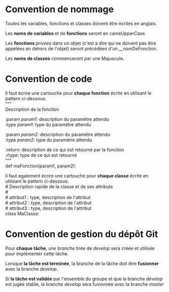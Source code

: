# Convention de nommage
Toutes les variables, fonctions et classes doivent être écrites en anglais.

Les **noms de variables** et de **fonctions** seront en cameUpperCase.

Les **fonctions** _privées_ dans un objet (c'est à dire qui ne doivent pas être appelées en dehors de l'objet) seront précédées d'un \_\_nomDeFonction.

Les **noms de classes** commenceront par une Majuscule.

# Convention de code
Il faut écrire une cartouche pour **chaque fonction** écrite en utilisant le pattern ci-dessous:  
"""  
Description de la fonction  

:param _param1_: description du paramètre attendu  
:type _param1_: type du paramètre attendu  

:param _param2_: description du paramètre attendu  
:type _param2_: type du paramètre attendu  

:return: description de ce qui est retourné par la fonction  
:rtype: type de ce qui est retourné  
"""  
def maFonction(param1, param2):


Il faut egalement écrire une cartouche pour **chaque classe** écrite en utilisant le pattern ci-dessous:    
\# Description rapide de la classe et de ses attributs  
\#  
\# attribut1 : type, description de l'attribut  
\# attribut2 : type, description de l'attribut  
\# attribut3 : type, description de l'attribut  
class MaClasse:

# Convention de gestion du dépôt Git
Pour **chaque tâche**, _une branche_ tirée de _develop_ sera créée et utilisée pour implémenter cette tâche.

Lorsque **la tâche est terminée**, la branche de la tâche doit être **fusionner** avec la branche _develop_.

Si **la tâche est validée** par l'ensemble du groupe et que la branche _develop_ est jugée stable, la branche _develop_ sera fusionnée avec la branche _master_

